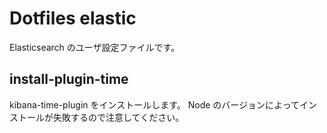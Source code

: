 # Dotfiles elastic
Elasticsearch のユーザ設定ファイルです。

## install-plugin-time
kibana-time-plugin をインストールします。
Node のバージョンによってインストールが失敗するので注意してください。


